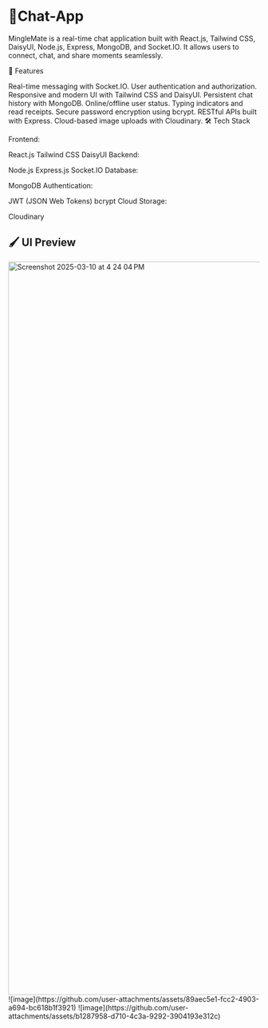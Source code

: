 # 🌟Chat-App

MingleMate is a real-time chat application built with React.js, Tailwind CSS, DaisyUI, Node.js, Express, MongoDB, and Socket.IO. It allows users to connect, chat, and share moments seamlessly.

🚀 Features

Real-time messaging with Socket.IO.
User authentication and authorization.
Responsive and modern UI with Tailwind CSS and DaisyUI.
Persistent chat history with MongoDB.
Online/offline user status.
Typing indicators and read receipts.
Secure password encryption using bcrypt.
RESTful APIs built with Express.
Cloud-based image uploads with Cloudinary.
🛠️ Tech Stack

Frontend:

React.js
Tailwind CSS
DaisyUI
Backend:

Node.js
Express.js
Socket.IO
Database:

MongoDB
Authentication:

JWT (JSON Web Tokens)
bcrypt
Cloud Storage:

Cloudinary

## 🖌️ UI Preview

<img width="1470" alt="Screenshot 2025-03-10 at 4 24 04 PM" src="https://github.com/user-attachments/assets/85c1421c-6f59-4391-8d1e-3eb733813ba5" />
![image](https://github.com/user-attachments/assets/89aec5e1-fcc2-4903-a694-bc618b1f3921)
![image](https://github.com/user-attachments/assets/b1287958-d710-4c3a-9292-3904193e312c)
